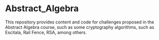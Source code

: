 # Abstract_Algebra
This repository provides content and code for challenges proposed in the Abstract Algebra course, such as some cryptography algorithms, such as Escitala, Rail Fence, RSA, among others.
